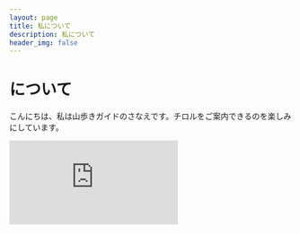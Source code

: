 ```yaml
---
layout: page
title: 私について
description: 私について
header_img: false
---
```


# について 

こんにちは、私は山歩きガイドのさなえです。チロルをご案内できるのを楽しみにしています。

![It is me](https://piwigo.schickl.de/i.php?/upload/2023/12/29/20231229103056-4dad627d-me.jpg)
